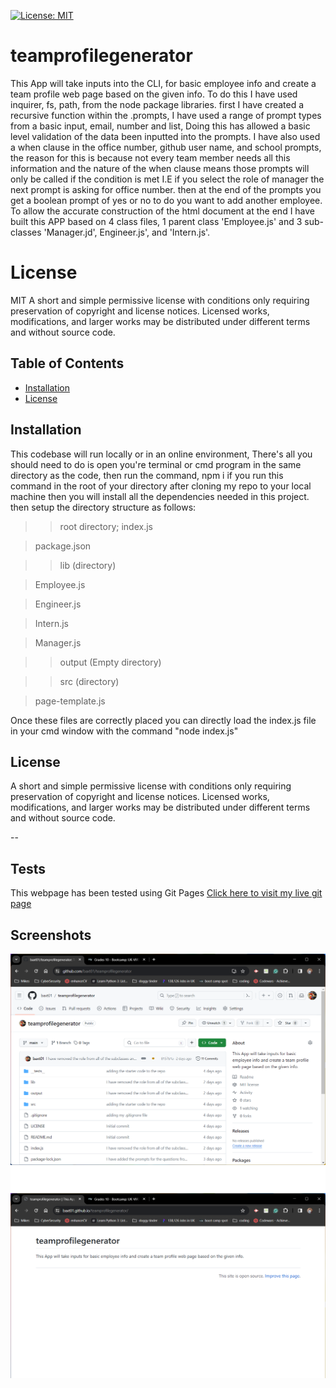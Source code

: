 [![License: MIT](https://img.shields.io/badge/License-MIT-yellow.svg)](https://opensource.org/licenses/MIT)
# teamprofilegenerator
This App will take inputs into the CLI, for basic employee info and create a team profile web page based on the given info.
To do this I have used inquirer, fs, path, from the node package libraries.
first I have created a recursive function within the .prompts,
I have used a range of prompt types from a basic input, email, number and list,
Doing this has allowed a basic level validation of the data been inputted into the prompts.
I have also used a when clause in the office number, github user name, and school prompts,
the reason for this is because not every team member needs all this information and the 
nature of the when clause means those prompts will only be called if the condition is met I.E 
if you select the role of manager the next prompt is asking for office number.
then at the end of the prompts you get a boolean prompt of yes or no to do you want to add another employee.
To allow the accurate construction of the html document at the end I have built this APP based on 4 class files,
1 parent class 'Employee.js' and 3 sub-classes 'Manager.jd', Engineer.js', and 'Intern.js'.


# License
MIT
A short and simple permissive license with conditions only requiring preservation of copyright and license notices. Licensed works, modifications, and larger works may be distributed under different terms and without source code.
## Table of Contents

* [Installation](#installation)
* [License](#license)


## Installation

This codebase will run locally or in an online environment, 
There's all you should need to do is open you're terminal or cmd program in the same directory as the code,
 then run the command,
npm i 
if you run this command in the root of your directory after cloning my repo to your local machine then you will install all the dependencies needed in this project.
then setup the directory structure as follows:

>> root directory;
> index.js

>package.json

>> lib (directory)

> Employee.js

> Engineer.js

> Intern.js

> Manager.js

>> output (Empty directory)

>>src (directory)

> page-template.js

Once these files are correctly placed you can directly load the index.js file in your cmd window with the command "node index.js"


## License

A short and simple permissive license with conditions only requiring preservation of copyright and license notices. Licensed works, modifications, and larger works may be distributed under different terms and without source code.

--

## Tests

This webpage has been tested using Git Pages [Click here to visit my live  git page]( https://baxt01.github.io/teamprofilegenerator/)


## Screenshots

 ![My Repo](https://github.com/baxt01/teamprofilegenerator/blob/main/images/repo.png) 
  ![live pages](https://github.com/baxt01/teamprofilegenerator/blob/main/images/livepages.png) 
